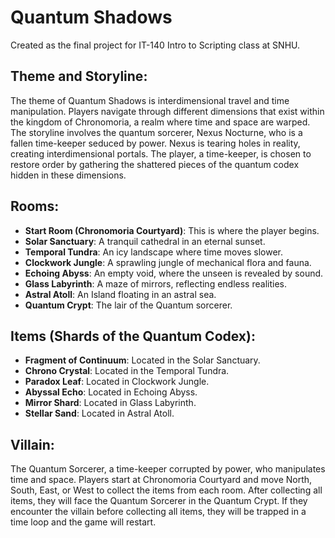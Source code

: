 # Quantum Shadows

Created as the final project for IT-140 Intro to Scripting class at SNHU.

## Theme and Storyline:
The theme of Quantum Shadows is interdimensional travel and time manipulation. Players navigate through different dimensions that exist within the kingdom of Chronomoria, a realm where time and space are warped. The storyline involves the quantum sorcerer, Nexus Nocturne, who is a fallen time-keeper seduced by power. Nexus is tearing holes in reality, creating interdimensional portals. The player, a time-keeper, is chosen to restore order by gathering the shattered pieces of the quantum codex hidden in these dimensions.

## Rooms:
- **Start Room (Chronomoria Courtyard)**: This is where the player begins.
- **Solar Sanctuary**: A tranquil cathedral in an eternal sunset.
- **Temporal Tundra**: An icy landscape where time moves slower.
- **Clockwork Jungle**: A sprawling jungle of mechanical flora and fauna.
- **Echoing Abyss**: An empty void, where the unseen is revealed by sound.
- **Glass Labyrinth**: A maze of mirrors, reflecting endless realities.
- **Astral Atoll**: An Island floating in an astral sea.
- **Quantum Crypt**: The lair of the Quantum sorcerer.

## Items (Shards of the Quantum Codex):
- **Fragment of Continuum**: Located in the Solar Sanctuary.
- **Chrono Crystal**: Located in the Temporal Tundra.
- **Paradox Leaf**: Located in Clockwork Jungle.
- **Abyssal Echo**: Located in Echoing Abyss.
- **Mirror Shard**: Located in Glass Labyrinth.
- **Stellar Sand**: Located in Astral Atoll.

## Villain:
The Quantum Sorcerer, a time-keeper corrupted by power, who manipulates time and space. Players start at Chronomoria Courtyard and move North, South, East, or West to collect the items from each room. After collecting all items, they will face the Quantum Sorcerer in the Quantum Crypt. If they encounter the villain before collecting all items, they will be trapped in a time loop and the game will restart.
